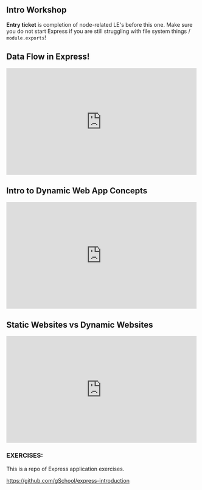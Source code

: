 ## Intro Workshop

**Entry ticket** is completion of node-related LE's before this one.  Make sure you do not start Express if you are still struggling with file system things / `module.exports`!

## Data Flow in Express!

<iframe src="https://player.vimeo.com/video/136796681?byline=0&portrait=0" width="500" height="281" frameborder="0" webkitallowfullscreen mozallowfullscreen allowfullscreen></iframe>


## Intro to Dynamic Web App Concepts

<iframe src="https://player.vimeo.com/video/136579022?byline=0&portrait=0" width="500" height="281" frameborder="0" webkitallowfullscreen mozallowfullscreen allowfullscreen></iframe>

## Static Websites vs Dynamic Websites

<iframe src="https://player.vimeo.com/video/136582439?byline=0&portrait=0" width="500" height="281" frameborder="0" webkitallowfullscreen mozallowfullscreen allowfullscreen></iframe>


### EXERCISES:

This is a repo of Express application exercises. 

https://github.com/gSchool/express-introduction

